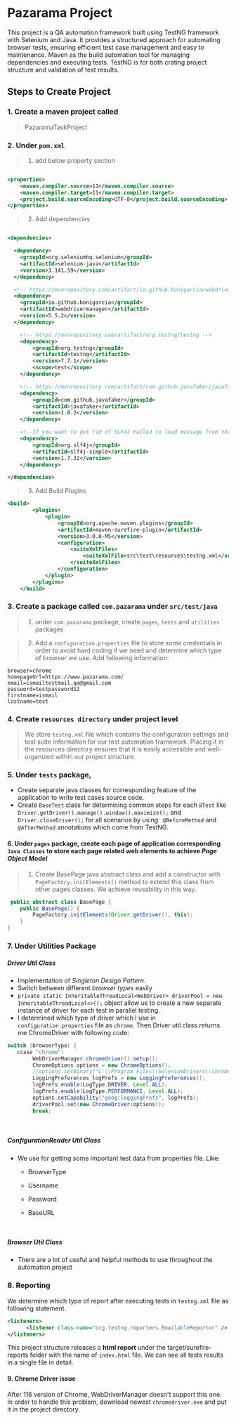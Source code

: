 # Pazarama Project

This project is a QA automation framework built using TestNG framework with Selenium and Java. It provides a structured approach for automating browser tests, ensuring efficient test case management and easy to maintenance. Maven as the build automation tool for managing dependencies and executing tests. TestNG is for both crating project structure and validation of test results.
<br />

## Steps to Create Project

### 1. Create a maven project called

> PazaramaTaskProject

### 2. Under `pom.xml`

> 1. add below property section

```xml

<properties>
    <maven.compiler.source>11</maven.compiler.source>
    <maven.compiler.target>11</maven.compiler.target>
    <project.build.sourceEncoding>UTF-8</project.build.sourceEncoding>
</properties>
```

> 2. Add dependencies

```xml

<dependencies>

  <dependency>
    <groupId>org.seleniumhq.selenium</groupId>
    <artifactId>selenium-java</artifactId>
    <version>3.141.59</version>
  </dependency>

  <!-- https://mvnrepository.com/artifact/io.github.bonigarcia/webdrivermanager -->
  <dependency>
    <groupId>io.github.bonigarcia</groupId>
    <artifactId>webdrivermanager</artifactId>
    <version>5.5.2</version>
  </dependency>

    <!-- https://mvnrepository.com/artifact/org.testng/testng -->
    <dependency>
        <groupId>org.testng</groupId>
        <artifactId>testng</artifactId>
        <version>7.7.1</version>
        <scope>test</scope>
    </dependency>

    <!-- https://mvnrepository.com/artifact/com.github.javafaker/javafaker -->
    <dependency>
        <groupId>com.github.javafaker</groupId>
        <artifactId>javafaker</artifactId>
        <version>1.0.2</version>
    </dependency>

    <!--If you want to get rid of SLF4J Failed to load message from the console -->
    <dependency>
        <groupId>org.slf4j</groupId>
        <artifactId>slf4j-simple</artifactId>
        <version>1.7.32</version>
    </dependency>

</dependencies>
 ```

> 3. Add Build Plugins

```xml
<build>
        <plugins>
            <plugin>
                <groupId>org.apache.maven.plugins</groupId>
                <artifactId>maven-surefire-plugin</artifactId>
                <version>3.0.0-M5</version>
                <configuration>
                    <suiteXmlFiles>
                        <suiteXmlFile>src\test\resources\testng.xml</suiteXmlFile>
                    </suiteXmlFiles>
                </configuration>
            </plugin>
        </plugins>
    </build>
```

### 3. Create a package called `com.pazarama` under `src/test/java`

> 1. under `com.pazarama` package, create `pages`, `tests` and `utilities `packages

> 2. Add a `configuration.properties` file to store some credentials in order to avoid hard coding if we need and determine which type of browser we use. Add following information:

```properties
browser=chrome
homepageUrl=https://www.pazarama.com/
email=ismailtestmail.qa@gmail.com
password=testpassword12
firstname=ismail
lastname=test
```

### 4. Create `resources directory` under project level

> We store `testng.xml` file which contains the configuration settings and test suite information for our test automation framework. Placing it in the resources directory ensures that it is easily accessible and well-organized within our project structure.

### 5. Under `tests` package,

* Create separate java classes for corresponding feature of the application to write test cases source code.
* Create `BaseTest` class for determining common steps for each `@Test` like `Driver.getDriver().manage().window().maximize();`
  and `Driver.closeDriver();` for all scenarios by using ` @BeforeMethod` and `@AfterMethod` annotations which come from TestNG.

#### 6. Under `pages` package, create each page of application corresponding `Java Classes` to store each page related web elements to achieve _Page Object Model_

> 1. Create BasePage java abstract class and add a constructor with `PageFactory.initElements()` method to extend this class from other pages classes. We achieve reusability in this way.

```java
 public abstract class BasePage {
    public BasePage() {
        PageFactory.initElements(Driver.getDriver(), this);
    }
}
```

### 7. Under Utilities Package

##### Driver Util Class

* Implementation of _Singleton Design Pattern_.
* Switch between different _browser types_ easily
* `private static InheritableThreadLocal<WebDriver> driverPool = new InheritableThreadLocal<>();` object allow us to
  create a new separate instance of driver for each test in parallel testing.
* I determined which type of driver which I use in `configuration.properties` file as `chrome`. Then Driver util class returns me ChromeDriver with following code:
```java
switch (browserType) {
   ccase "chrome":
        WebDriverManager.chromedriver().setup();
        ChromeOptions options = new ChromeOptions();
        //options.setBinary("C:\\Program Files\\SeleniumDrivers\\chrome-win64\\chrome-win64\\chrome.exe");
        LoggingPreferences logPrefs = new LoggingPreferences();
        logPrefs.enable(LogType.DRIVER, Level.ALL);
        logPrefs.enable(LogType.PERFORMANCE, Level.ALL);
        options.setCapability("goog:loggingPrefs", logPrefs);
        driverPool.set(new ChromeDriver(options));
        break;
```
<br/>

##### ConfigurationReader Util Class

* We use for getting some important test data from properties file. Like:
    - BrowserType
    - Username
    - Password
    - BaseURL

      <br/>
##### Browser Util Class

* There are a lot of useful and helpful methods to use throughout the automation project

### 8. Reporting
We determine which type of report after executing tests in `testng.xml` file as following statement.
```xml
<listeners>
      <listener class-name="org.testng.reporters.EmailableReporter" />
</listeners>
```

This project structure releases a **html report** under the target/surefire-reports folder with the name of `index.html` file. We can see all tests results in a single file in detail.
#### 9. Chrome Driver issue

After 116 version of Chrome, WebDriverManager doesn't support this one. In order to handle this problem, download
newest `chromedriver.exe` and put it in the project directory.
